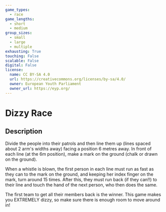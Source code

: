 ```yaml
---
game_types:
  - race
game_lengths:
  - short
  - medium
group_sizes:
  - small
  - large
  - multiple
exhausting: True
touching: False
scalable: False
digital: False
license:
  name: CC BY-SA 4.0
  url: https://creativecommons.org/licenses/by-sa/4.0/
  owner: European Youth Parliament
  owner_url: https://eyp.org/
---
```

# Dizzy Race

## Description
Divide the people into their patrols and then line them up (lines spaced about 2
arm's widths away) facing a position 6 metres away. In front of each line (at the 6m position), make a mark on the ground (chalk or drawn on the ground). 

When a whistle is blown, the first person in each line must run as fast as they can to the mark on the ground, and keeping her index finger on the mark, turn around 15 times. After this, they must run back (if they can!!) to their line and touch the hand of the next person, who then does the same. 

The first team to get all their members back is the winner. This game makes you EXTREMELY dizzy, so make sure there is enough room to move around in!
